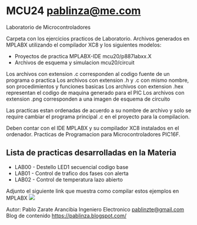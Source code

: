# MCU24 pablinza@me.com
Laboratorio de Microcontroladores

Carpeta con los ejercicios practicos de Laboratorio. Archivos generados en MPLABX utilizando el compilador XC8 y los siguientes modelos:
- Proyectos de practica MPLABX-IDE  mcu20/p887labxx.X
- Archivos de esquema y simulacion  mcu20/circuit
  
Los archivos con extension .c corresponden al codigo fuente de un programa o practica
Los archivos con extension .h y .c con mismo nombre, son procedimientos y funciones basicas
Los archivos con extension .hex representan el codigo de maquina generado para el PIC
Los archivos con extension .png corresponden a una imagen de esquema de circuito

Las practicas estan ordenadas de acuerdo a su nombre de archivo y solo se require cambiar el programa principal .c en el proyecto para la compilacion.

Deben contar con el IDE MPLABX y su compilador XC8 instalados en el ordenador.
Practicas de Programacion para Microcontroladores PIC16F.

## Lista de practicas desarrolladas en la Materia
- LAB00 - Destello LED1 secuencial codigo base
- LAB01 - Control de trafico dos fases con alerta
- LAB02 - Control de temperatura lazo abierto 

Adjunto el siguiente link que muestra como compilar estos ejemplos en MPLABX
[![](http://img.youtube.com/vi/w-GRu89glrg/0.jpg)](http://www.youtube.com/watch?v=w-GRu89glrg "Compilar en MPLABX")

Autor: Pablo Zarate Arancibia Ingeniero Electronico pablinzte@gmail.com
Blog de contenido https://pablinza.blogspot.com/
